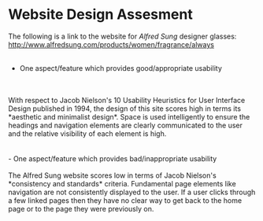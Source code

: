 <!-- One aspect/feature which provides good/appropriate usability

One aspect/feature which provides bad/inappropriate usability

Document your opinion in a short report which justifies your selection. -->

# Website Design Assesment

The following is a link to the website for *Alfred Sung* designer glasses:
http://www.alfredsung.com/products/women/fragrance/always
<br>
<br>
- One aspect/feature which provides good/appropriate usability
<br>
<br>
With respect to Jacob Nielson's 10 Usability Heuristics for User Interface Design published in 1994, the design of this site scores high in terms its *aesthetic and minimalist design*. 
Space is used intelligently to ensure the headings and navigation elements are clearly communicated to the user and the relative visibility of each element is high.
<br>
<br>
<br>
- One aspect/feature which provides bad/inappropriate usability
<br>
<br>
The Alfred Sung website scores low in terms of Jacob Nielson's *consistency and standards* criteria. Fundamental page elements like navigation are not consistently displayed to the user. If a user clicks through a few linked pages then they have no clear way to get back to the home page or to the page they were previously on. 






